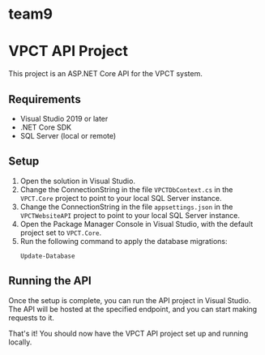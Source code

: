 # team9

# VPCT API Project

This project is an ASP.NET Core API for the VPCT system.

## Requirements

- Visual Studio 2019 or later
- .NET Core SDK
- SQL Server (local or remote)

## Setup

1. Open the solution in Visual Studio.
2. Change the ConnectionString in the file `VPCTDbContext.cs` in the `VPCT.Core` project to point to your local SQL Server instance.
3. Change the ConnectionString in the file `appsettings.json` in the `VPCTWebsiteAPI` project to point to your local SQL Server instance.
4. Open the Package Manager Console in Visual Studio, with the default project set to `VPCT.Core`.
5. Run the following command to apply the database migrations:
   ```
   Update-Database
   ```

## Running the API

Once the setup is complete, you can run the API project in Visual Studio. The API will be hosted at the specified endpoint, and you can start making requests to it.

That's it! You should now have the VPCT API project set up and running locally.
